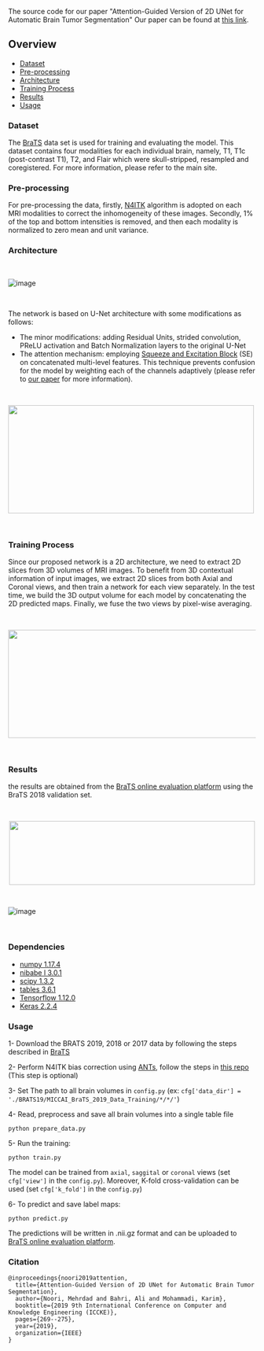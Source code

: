 
The source code for our paper "Attention-Guided Version of 2D UNet for Automatic Brain Tumor Segmentation"
Our paper can be found at [this link](https://ieeexplore.ieee.org/document/8964956).

## Overview
- [Dataset](#Dataset)
- [Pre-processing](#Pre-processing)
- [Architecture](#Architecture)
- [Training Process](#Training-Process)
- [Results](#Results)
- [Usage](#Usage)

### Dataset
The [BraTS](http://www.med.upenn.edu/sbia/brats2018.html) data set is used for training and evaluating the model. This dataset contains four modalities for each individual brain, namely, T1, T1c (post-contrast T1), T2, and Flair which were skull-stripped, resampled and coregistered. For more information, please refer to the main site.

### Pre-processing
For pre-processing the data, firstly, [N4ITK](https://ieeexplore.ieee.org/abstract/document/5445030) algorithm is adopted on each MRI modalities to correct the inhomogeneity of these images. Secondly, 1% of the top and bottom intensities is removed, and then each modality is normalized to zero mean and unit variance.


### Architecture
<br />

![image](https://github.com/Mehrdad-Noori/Brain-Tumor-Segmentation/blob/master/doc/model.jpg)

<br />

The network is based on U-Net architecture with some modifications as follows:
- The minor modifications: adding Residual Units, strided convolution, PReLU activation and Batch Normalization layers to the original U-Net
- The attention mechanism: employing [Squeeze and Excitation Block](https://arxiv.org/abs/1709.01507) (SE) on concatenated multi-level features. This technique prevents confusion for the model by weighting each of the channels adaptively (please refer to [our paper](https://ieeexplore.ieee.org/document/8964956) for more information).

<br />

<p align="left"><img src="https://github.com/Mehrdad-Noori/Brain-Tumor-Segmentation/blob/master/doc/attention.jpg" width="500" height="220"></p>

<br />

### Training Process
Since our proposed network is a 2D architecture, we need to extract 2D slices from 3D volumes of MRI images. To benefit from 3D contextual information of input images, we extract 2D slices from both Axial and Coronal views, and then train a network for each view separately. In the test time, we build the 3D output volume for each model by concatenating the 2D predicted maps. Finally, we fuse the two views by pixel-wise averaging.

<br />

<p align="left"><img src="https://github.com/Mehrdad-Noori/Brain-Tumor-Segmentation/blob/master/doc/MultiView.jpg" width="600" height="220"></p>

<br />

### Results
the results are obtained from the [BraTS online evaluation platform](https://ipp.cbica.upenn.edu/) using the BraTS 2018 validation set.

<br />

<p align="center"><img src="https://github.com/Mehrdad-Noori/Brain-Tumor-Segmentation/blob/master/doc/table.jpg" width="500" height="130"></p>

<br />

![image](https://github.com/Mehrdad-Noori/Brain-Tumor-Segmentation/blob/master/doc/example.jpg)

<br />

### Dependencies
- [numpy 1.17.4](https://numpy.org/)
- [nibabe l 3.0.1](https://nipy.org/nibabel/)
- [scipy 1.3.2](https://www.scipy.org/)
- [tables 3.6.1](https://www.pytables.org/)
- [Tensorflow 1.12.0](https://www.tensorflow.org/)
- [Keras 2.2.4](https://keras.io/)

### Usage
1- Download the BRATS 2019, 2018 or 2017 data by following the steps described in [BraTS](https://www.med.upenn.edu/cbica/brats2019/registration.html)

2- Perform N4ITK bias correction using [ANTs](https://github.com/ANTsX/ANTs), follow the steps in [this repo](https://github.com/ellisdg/3DUnetCNN) (This step is optional)

3- Set The path to all brain volumes in `config.py` (ex: `cfg['data_dir'] = './BRATS19/MICCAI_BraTS_2019_Data_Training/*/*/'`)

4- Read, preprocess and save all brain volumes into a single table file
```
python prepare_data.py
```

5- Run the training:
```
python train.py
```
The model can be trained from `axial`, `saggital` or `coronal` views (set `cfg['view']` in the `config.py`). Moreover, K-fold cross-validation can be used (set `cfg['k_fold']` in the `config.py`)


6- To predict and save label maps:
```
python predict.py
```
The predictions will be written in .nii.gz format and can be uploaded to [BraTS online evaluation platform](https://ipp.cbica.upenn.edu/).

### Citation

```
@inproceedings{noori2019attention,
  title={Attention-Guided Version of 2D UNet for Automatic Brain Tumor Segmentation},
  author={Noori, Mehrdad and Bahri, Ali and Mohammadi, Karim},
  booktitle={2019 9th International Conference on Computer and Knowledge Engineering (ICCKE)},
  pages={269--275},
  year={2019},
  organization={IEEE}
}
```
